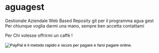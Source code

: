 # aguagest
Gestionale Aziendale Web Based
Reposity git per il programma agua gest
Per chiunque voglia darmi una mano, sempre ben accetta contattami

Per Chi volesse offrirmi un caffè !

<form action="https://www.paypal.com/cgi-bin/webscr" method="post" target="_top">
<input type="hidden" name="cmd" value="_s-xclick">
<input type="hidden" name="hosted_button_id" value="6L9UJ7TNV9UCG">
<input type="image" src="https://www.paypalobjects.com/it_IT/IT/i/btn/btn_donateCC_LG.gif" border="0" name="submit" alt="PayPal è il metodo rapido e sicuro per pagare e farsi pagare online.">
<img alt="" border="0" src="https://www.paypalobjects.com/it_IT/i/scr/pixel.gif" width="1" height="1">
</form>
